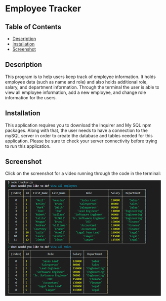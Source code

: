 # Employee Tracker

## Table of Contents
* [Description](#description)
* [Installation](#installation)
* [Screenshot](#screenshot)

## Description 
This program is to help users keep track of employee information. It holds employee data (such as name and role) and also holds additional role, salary, and department information. Through the terminal the user is able to view all employee information, add a new employee, and change role information for the users. 

## Installation
This application requires you to download the Inquirer and My SQL npm packages. Along with that, the user needs to have a connection to the mySQL server in order to create the database and tables needed for this application. Please be sure to check your server connectivity before trying to run this application.

## Screenshot
Click on the screenshot for a video running through the code in the terminal:

<a href="https://drive.google.com/file/d/1aFBP2p_bAm4eYNDpt5uB1Nf9WqG_1T4A/preview
" target="_blank"><img src="./assets/terminal_screenshot.PNG" 
alt="Example Runthrough" width="700"/></a>
